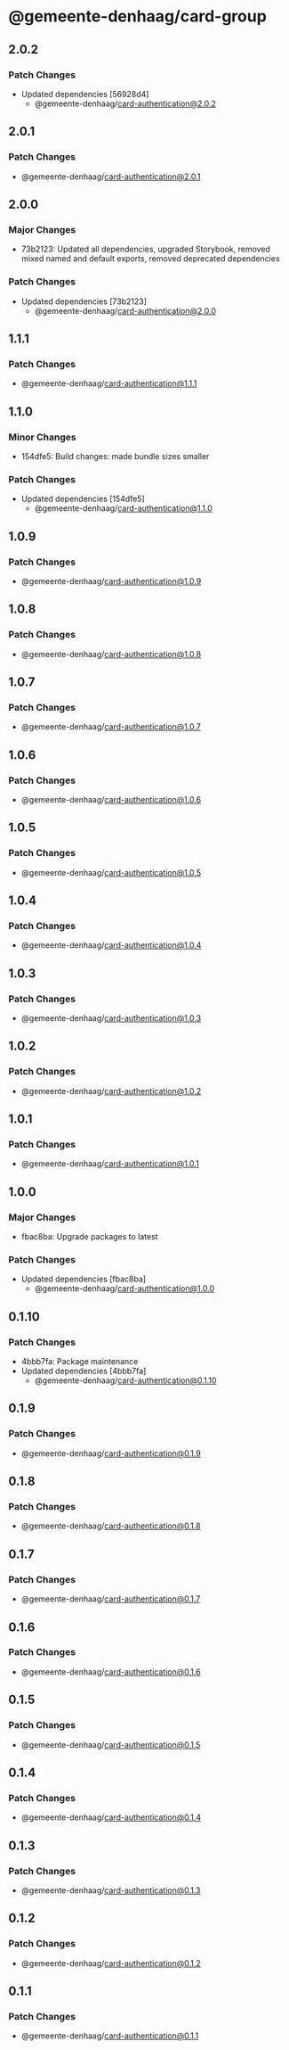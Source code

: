 # @gemeente-denhaag/card-group

## 2.0.2

### Patch Changes

- Updated dependencies [56928d4]
  - @gemeente-denhaag/card-authentication@2.0.2

## 2.0.1

### Patch Changes

- @gemeente-denhaag/card-authentication@2.0.1

## 2.0.0

### Major Changes

- 73b2123: Updated all dependencies, upgraded Storybook, removed mixed named and default exports, removed deprecated dependencies

### Patch Changes

- Updated dependencies [73b2123]
  - @gemeente-denhaag/card-authentication@2.0.0

## 1.1.1

### Patch Changes

- @gemeente-denhaag/card-authentication@1.1.1

## 1.1.0

### Minor Changes

- 154dfe5: Build changes: made bundle sizes smaller

### Patch Changes

- Updated dependencies [154dfe5]
  - @gemeente-denhaag/card-authentication@1.1.0

## 1.0.9

### Patch Changes

- @gemeente-denhaag/card-authentication@1.0.9

## 1.0.8

### Patch Changes

- @gemeente-denhaag/card-authentication@1.0.8

## 1.0.7

### Patch Changes

- @gemeente-denhaag/card-authentication@1.0.7

## 1.0.6

### Patch Changes

- @gemeente-denhaag/card-authentication@1.0.6

## 1.0.5

### Patch Changes

- @gemeente-denhaag/card-authentication@1.0.5

## 1.0.4

### Patch Changes

- @gemeente-denhaag/card-authentication@1.0.4

## 1.0.3

### Patch Changes

- @gemeente-denhaag/card-authentication@1.0.3

## 1.0.2

### Patch Changes

- @gemeente-denhaag/card-authentication@1.0.2

## 1.0.1

### Patch Changes

- @gemeente-denhaag/card-authentication@1.0.1

## 1.0.0

### Major Changes

- fbac8ba: Upgrade packages to latest

### Patch Changes

- Updated dependencies [fbac8ba]
  - @gemeente-denhaag/card-authentication@1.0.0

## 0.1.10

### Patch Changes

- 4bbb7fa: Package maintenance
- Updated dependencies [4bbb7fa]
  - @gemeente-denhaag/card-authentication@0.1.10

## 0.1.9

### Patch Changes

- @gemeente-denhaag/card-authentication@0.1.9

## 0.1.8

### Patch Changes

- @gemeente-denhaag/card-authentication@0.1.8

## 0.1.7

### Patch Changes

- @gemeente-denhaag/card-authentication@0.1.7

## 0.1.6

### Patch Changes

- @gemeente-denhaag/card-authentication@0.1.6

## 0.1.5

### Patch Changes

- @gemeente-denhaag/card-authentication@0.1.5

## 0.1.4

### Patch Changes

- @gemeente-denhaag/card-authentication@0.1.4

## 0.1.3

### Patch Changes

- @gemeente-denhaag/card-authentication@0.1.3

## 0.1.2

### Patch Changes

- @gemeente-denhaag/card-authentication@0.1.2

## 0.1.1

### Patch Changes

- @gemeente-denhaag/card-authentication@0.1.1

